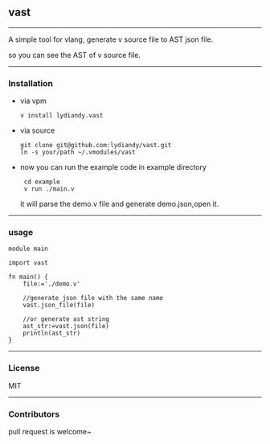 ## vast

---

A simple tool for vlang, generate v source file to  AST json file.

so you can see the AST of  v source file.

---

### Installation

- via vpm

  ```
  v install lydiandy.vast
  ```

- via source

  ```
  git clone git@github.com:lydiandy/vast.git
  ln -s your/path ~/.vmodules/vast
  ```

- now you can run the example code in example directory

  ```
   cd example
   v run ./main.v
  ```

  it will parse the demo.v file and generate demo.json,open it.

---

### usage

```
module main

import vast

fn main() {
	file:='./demo.v'

	//generate json file with the same name
	vast.json_file(file)

	//or generate ast string
	ast_str:=vast.json(file)
	println(ast_str)
}
```

---

### License

MIT

---

### Contributors

pull request is welcome~